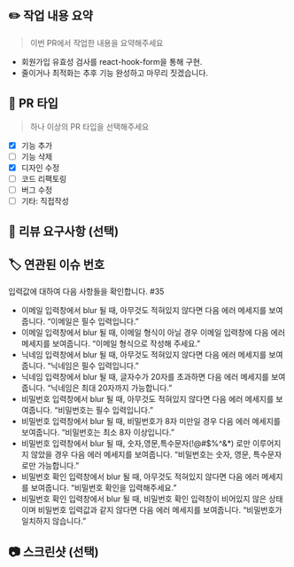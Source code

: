 ## ✏️ 작업 내용 요약

> 이번 PR에서 작업한 내용을 요약해주세요

- 회원가입 유효성 검사를 react-hook-form을 통해 구현.
- 줄이거나 최적화는 추후 기능 완성하고 마무리 짓겠습니다.

## 📝 PR 타입

> 하나 이상의 PR 타입을 선택해주세요

- [x] 기능 추가
- [ ] 기능 삭제
- [x] 디자인 수정
- [ ] 코드 리팩토링
- [ ] 버그 수정
- [ ] 기타: 직접작성

## 💬 리뷰 요구사항 (선택)

## 🏷️ 연관된 이슈 번호

입력값에 대하여 다음 사항들을 확인합니다. #35

- 이메일 입력창에서 blur 될 때, 아무것도 적혀있지 않다면 다음 에러 메세지를 보여줍니다. “이메일은 필수 입력입니다.”
- 이메일 입력창에서 blur 될 때, 이메일 형식이 아닐 경우 이메일 입력창에 다음 에러 메세지를 보여줍니다. “이메일 형식으로 작성해 주세요.”
- 닉네임 입력창에서 blur 될 때, 아무것도 적혀있지 않다면 다음 에러 메세지를 보여줍니다. “닉네임은 필수 입력입니다.”
- 닉네임 입력창에서 blur 될 때, 글자수가 20자를 초과하면 다음 에러 메세지를 보여줍니다. “닉네임은 최대 20자까지 가능합니다.”
- 비밀번호 입력창에서 blur 될 때, 아무것도 적혀있지 않다면 다음 에러 메세지를 보여줍니다. “비밀번호는 필수 입력입니다.”
- 비밀번호 입력창에서 blur 될 때, 비밀번호가 8자 미만일 경우 다음 에러 메세지를 보여줍니다. “비밀번호는 최소 8자 이상입니다.”
- 비밀번호 입력창에서 blur 될 때, 숫자,영문,특수문자(!@#$%^&\*) 로만 이루어지지 않았을 경우 다음 에러 메세지를 보여줍니다. “비밀번호는 숫자, 영문, 특수문자로만 가능합니다.”
- 비밀번호 확인 입력창에서 blur 될 때, 아무것도 적혀있지 않다면 다음 에러 메세지를 보여줍니다. “비밀번호 확인을 입력해주세요.”
- 비밀번호 확인 입력창에서 blur 될 때, 비밀번호 확인 입력창이 비어있지 않은 상태이며 비밀번호 입력값과 같지 않다면 다음 에러 메세지를 보여줍니다. “비밀번호가 일치하지 않습니다.”

## 📷 스크린샷 (선택)
